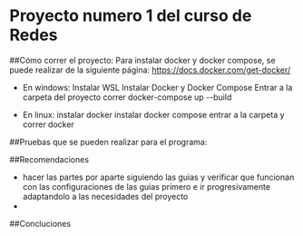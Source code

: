 # Proyecto numero 1 del curso de Redes

##Cómo correr el proyecto:
Para instalar docker y docker compose, se puede realizar de la siguiente página: https://docs.docker.com/get-docker/

- En windows:
    Instalar WSL
    Instalar Docker y Docker Compose
    Entrar a la carpeta del proyecto
    correr docker-compose up --build

- En linux:
    instalar docker
    instalar docker compose
    entrar a la carpeta y correr docker

##Pruebas que se pueden realizar para el programa:

##Recomendaciones
- hacer las partes por aparte siguiendo las guias y verificar que funcionan con las configuraciones de las guias primero e ir progresivamente adaptandolo a las necesidades del proyecto
- 

##Concluciones